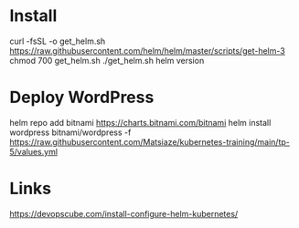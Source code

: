 # Install
curl -fsSL -o get_helm.sh https://raw.githubusercontent.com/helm/helm/master/scripts/get-helm-3
chmod 700 get_helm.sh
./get_helm.sh
helm version

# Deploy WordPress
helm repo add bitnami https://charts.bitnami.com/bitnami
helm install wordpress bitnami/wordpress -f https://raw.githubusercontent.com/Matsiaze/kubernetes-training/main/tp-5/values.yml

# Links
https://devopscube.com/install-configure-helm-kubernetes/
